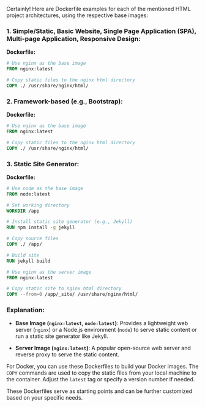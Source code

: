 Certainly! Here are Dockerfile examples for each of the mentioned HTML project architectures, using the respective base images:

### 1. Simple/Static, Basic Website, Single Page Application (SPA), Multi-page Application, Responsive Design:

**Dockerfile:**
```Dockerfile
# Use nginx as the base image
FROM nginx:latest

# Copy static files to the nginx html directory
COPY ./ /usr/share/nginx/html/
```

### 2. Framework-based (e.g., Bootstrap):

**Dockerfile:**
```Dockerfile
# Use nginx as the base image
FROM nginx:latest

# Copy static files to the nginx html directory
COPY ./ /usr/share/nginx/html/
```

### 3. Static Site Generator:

**Dockerfile:**
```Dockerfile
# Use node as the base image
FROM node:latest

# Set working directory
WORKDIR /app

# Install static site generator (e.g., Jekyll)
RUN npm install -g jekyll

# Copy source files
COPY ./ /app/

# Build site
RUN jekyll build

# Use nginx as the server image
FROM nginx:latest

# Copy static site to nginx html directory
COPY --from=0 /app/_site/ /usr/share/nginx/html/
```

### Explanation:

- **Base Image (`nginx:latest`, `node:latest`)**: Provides a lightweight web server (`nginx`) or a Node.js environment (`node`) to serve static content or run a static site generator like Jekyll.
  
- **Server Image (`nginx:latest`)**: A popular open-source web server and reverse proxy to serve the static content.

For Docker, you can use these Dockerfiles to build your Docker images. The `COPY` commands are used to copy the static files from your local machine to the container. Adjust the `latest` tag or specify a version number if needed.

These Dockerfiles serve as starting points and can be further customized based on your specific needs.